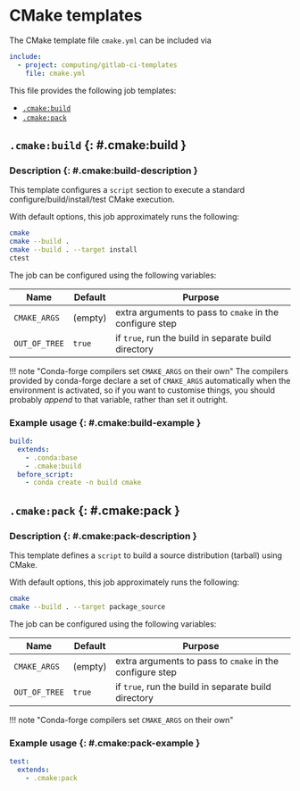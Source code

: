 # CMake templates

The CMake template file `cmake.yml` can be included via

```yaml
include:
  - project: computing/gitlab-ci-templates
    file: cmake.yml
```

This file provides the following job templates:

- [`.cmake:build`](#.cmake:build)
- [`.cmake:pack`](#.cmake:pack)

## `.cmake:build` {: #.cmake:build }

### Description {: #.cmake:build-description }

This template configures a `script` section to execute a standard
configure/build/install/test CMake execution.

With default options, this job approximately runs the following:

```bash
cmake
cmake --build .
cmake --build . --target install
ctest
```

The job can be configured using the following variables:

| Name              | Default  | Purpose                                                  |
| ----------------- | -------- | -------------------------------------------------------- |
| `CMAKE_ARGS`      | (empty)  | extra arguments to pass to `cmake` in the configure step |
| `OUT_OF_TREE`     | `true`   | if `true`, run the build in separate build directory     |

!!! note "Conda-forge compilers set `CMAKE_ARGS` on their own"
    The compilers provided by conda-forge declare a set of `CMAKE_ARGS`
    automatically when the environment is activated, so if you want to
    customise things, you should probably _append_ to that variable, rather
    than set it outright.

### Example usage {: #.cmake:build-example }

```yaml
build:
  extends:
    - .conda:base
    - .cmake:build
  before_script:
    - conda create -n build cmake
```

## `.cmake:pack` {: #.cmake:pack }

### Description {: #.cmake:pack-description }

This template defines a `script` to build a source distribution (tarball)
using CMake.

With default options, this job approximately runs the following:

```bash
cmake
cmake --build . --target package_source
```

The job can be configured using the following variables:

| Name              | Default  | Purpose                                                  |
| ----------------- | -------- | -------------------------------------------------------- |
| `CMAKE_ARGS`      | (empty)  | extra arguments to pass to `cmake` in the configure step |
| `OUT_OF_TREE`     | `true`   | if `true`, run the build in separate build directory     |

!!! note "Conda-forge compilers set `CMAKE_ARGS` on their own"

### Example usage {: #.cmake:pack-example }

```yaml
test:
  extends:
    - .cmake:pack
```
